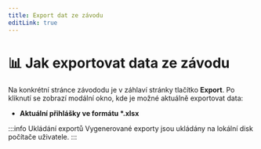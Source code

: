 ```yaml
---
title: Export dat ze závodu
editLink: true
---
```


# 📊 Jak exportovat data ze závodu <Badge type="info" text="ORGANIZÁTOR ZÁVOD" />

Na konkrétní stránce závododu je v záhlaví stránky tlačítko **Export**. Po kliknutí se zobrazí modální okno, kde je možné aktuálně exportovat data:

- **Aktuální přihlášky ve formátu \*.xlsx**

:::info Ukládání exportů
Vygenerované exporty jsou ukládány na lokální disk počítače uživatele.
:::
